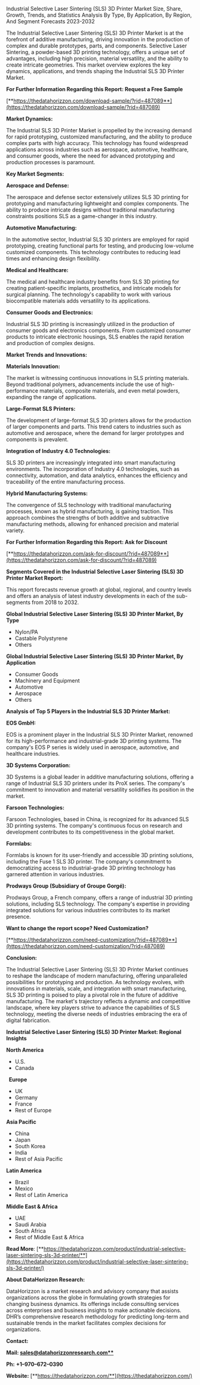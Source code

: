 ﻿Industrial Selective Laser Sintering (SLS) 3D Printer Market Size, Share, Growth, Trends, and Statistics Analysis By Type, By Application, By Region, And Segment Forecasts 2023-2032

The Industrial Selective Laser Sintering (SLS) 3D Printer Market is at the forefront of additive manufacturing, driving innovation in the production of complex and durable prototypes, parts, and components. Selective Laser Sintering, a powder-based 3D printing technology, offers a unique set of advantages, including high precision, material versatility, and the ability to create intricate geometries. This market overview explores the key dynamics, applications, and trends shaping the Industrial SLS 3D Printer Market.

**For Further Information Regarding this Report: Request a Free Sample**

[**https://thedatahorizzon.com/download-sample/?rid=487089**](https://thedatahorizzon.com/download-sample/?rid=487089)

**Market Dynamics:**

The Industrial SLS 3D Printer Market is propelled by the increasing demand for rapid prototyping, customized manufacturing, and the ability to produce complex parts with high accuracy. This technology has found widespread applications across industries such as aerospace, automotive, healthcare, and consumer goods, where the need for advanced prototyping and production processes is paramount.

**Key Market Segments:**

**Aerospace and Defense:**

The aerospace and defense sector extensively utilizes SLS 3D printing for prototyping and manufacturing lightweight and complex components. The ability to produce intricate designs without traditional manufacturing constraints positions SLS as a game-changer in this industry.

**Automotive Manufacturing:**

In the automotive sector, Industrial SLS 3D printers are employed for rapid prototyping, creating functional parts for testing, and producing low-volume customized components. This technology contributes to reducing lead times and enhancing design flexibility.

**Medical and Healthcare:**

The medical and healthcare industry benefits from SLS 3D printing for creating patient-specific implants, prosthetics, and intricate models for surgical planning. The technology's capability to work with various biocompatible materials adds versatility to its applications.

**Consumer Goods and Electronics:**

Industrial SLS 3D printing is increasingly utilized in the production of consumer goods and electronics components. From customized consumer products to intricate electronic housings, SLS enables the rapid iteration and production of complex designs.

**Market Trends and Innovations:**

**Materials Innovation:**

The market is witnessing continuous innovations in SLS printing materials. Beyond traditional polymers, advancements include the use of high-performance materials, composite materials, and even metal powders, expanding the range of applications.

**Large-Format SLS Printers:**

The development of large-format SLS 3D printers allows for the production of larger components and parts. This trend caters to industries such as automotive and aerospace, where the demand for larger prototypes and components is prevalent.

**Integration of Industry 4.0 Technologies:**

SLS 3D printers are increasingly integrated into smart manufacturing environments. The incorporation of Industry 4.0 technologies, such as connectivity, automation, and data analytics, enhances the efficiency and traceability of the entire manufacturing process.

**Hybrid Manufacturing Systems:**

The convergence of SLS technology with traditional manufacturing processes, known as hybrid manufacturing, is gaining traction. This approach combines the strengths of both additive and subtractive manufacturing methods, allowing for enhanced precision and material variety.

**For Further Information Regarding this Report: Ask for Discount**	

[**https://thedatahorizzon.com/ask-for-discount/?rid=487089**](https://thedatahorizzon.com/ask-for-discount/?rid=487089)

**Segments Covered in the Industrial Selective Laser Sintering (SLS) 3D Printer Market Report:**

This report forecasts revenue growth at global, regional, and country levels and offers an analysis of latest industry developments in each of the sub-segments from 2018 to 2032.

**Global Industrial Selective Laser Sintering (SLS) 3D Printer Market, By Type**

- Nylon/PA
- Castable Polystyrene
- Others

**Global Industrial Selective Laser Sintering (SLS) 3D Printer Market, By Application**

- Consumer Goods
- Machinery and Equipment
- Automotive
- Aerospace
- Others


**Analysis of Top 5 Players in the Industrial SLS 3D Printer Market:**

**EOS GmbH:**

EOS is a prominent player in the Industrial SLS 3D Printer Market, renowned for its high-performance and industrial-grade 3D printing systems. The company's EOS P series is widely used in aerospace, automotive, and healthcare industries.

**3D Systems Corporation:**

3D Systems is a global leader in additive manufacturing solutions, offering a range of Industrial SLS 3D printers under its ProX series. The company's commitment to innovation and material versatility solidifies its position in the market.

**Farsoon Technologies:**

Farsoon Technologies, based in China, is recognized for its advanced SLS 3D printing systems. The company's continuous focus on research and development contributes to its competitiveness in the global market.

**Formlabs:**

Formlabs is known for its user-friendly and accessible 3D printing solutions, including the Fuse 1 SLS 3D printer. The company's commitment to democratizing access to industrial-grade 3D printing technology has garnered attention in various industries.

**Prodways Group (Subsidiary of Groupe Gorgé):**

Prodways Group, a French company, offers a range of industrial 3D printing solutions, including SLS technology. The company's expertise in providing integrated solutions for various industries contributes to its market presence.

**Want to change the report scope? Need Customization?**

[**https://thedatahorizzon.com/need-customization/?rid=487089**](https://thedatahorizzon.com/need-customization/?rid=487089)

**Conclusion:**

The Industrial Selective Laser Sintering (SLS) 3D Printer Market continues to reshape the landscape of modern manufacturing, offering unparalleled possibilities for prototyping and production. As technology evolves, with innovations in materials, scale, and integration with smart manufacturing, SLS 3D printing is poised to play a pivotal role in the future of additive manufacturing. The market's trajectory reflects a dynamic and competitive landscape, where key players strive to advance the capabilities of SLS technology, meeting the diverse needs of industries embracing the era of digital fabrication.

**Industrial Selective Laser Sintering (SLS) 3D Printer Market: Regional Insights**

**North America**

- U.S.
- Canada

` `**Europe**

- UK
- Germany
- France
- Rest of Europe

**Asia Pacific**

- China
- Japan
- South Korea
- India
- Rest of Asia Pacific

**Latin America**

- Brazil
- Mexico
- Rest of Latin America

**Middle East & Africa**

- UAE
- Saudi Arabia
- South Africa
- Rest of Middle East & Africa

**Read More**: [**https://thedatahorizzon.com/product/industrial-selective-laser-sintering-sls-3d-printer/**](https://thedatahorizzon.com/product/industrial-selective-laser-sintering-sls-3d-printer/)

**About DataHorizzon Research:**

DataHorizzon is a market research and advisory company that assists organizations across the globe in formulating growth strategies for changing business dynamics. Its offerings include consulting services across enterprises and business insights to make actionable decisions. DHR’s comprehensive research methodology for predicting long-term and sustainable trends in the market facilitates complex decisions for organizations.

**Contact:**

**Mail: [sales@datahorizzonresearch.com**](mailto:sales@datahorizzonresearch.com)**

**Ph:** **+1–970–672–0390**

**Website:** [**https://thedatahorizzon.com/**](https://thedatahorizzon.com/)


